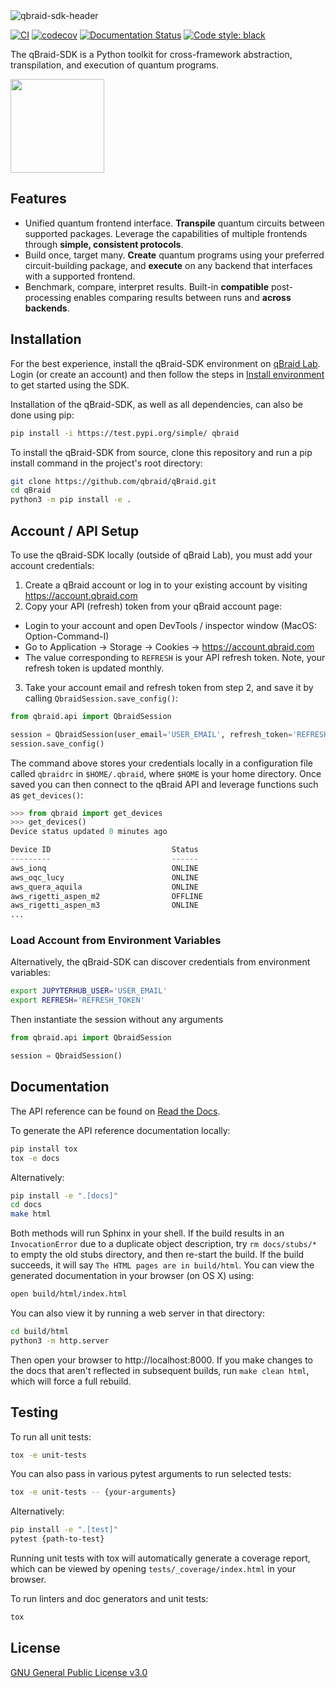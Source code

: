 <img width=full alt="qbraid-sdk-header" src="https://user-images.githubusercontent.com/46977852/224456452-605e51f2-193d-4789-863e-e51cdd4b0a54.png">

[![CI](https://github.com/qBraid/qBraid/actions/workflows/main.yml/badge.svg)](https://github.com/qBraid/qBraid/actions/workflows/main.yml)
[![codecov](https://codecov.io/gh/qBraid/qBraid/branch/main/graph/badge.svg?token=1UTM0XZB7A)](https://codecov.io/gh/qBraid/qBraid)
[![Documentation Status](https://readthedocs.com/projects/qbraid-qbraid/badge/?version=latest)](https://docs.qbraid.com/en/latest/?badge=latest)
[![Code style: black](https://img.shields.io/badge/code%20style-black-000000.svg)](https://github.com/psf/black)

The qBraid-SDK is a Python toolkit for cross-framework abstraction, transpilation, and execution of quantum programs.

[<img src="https://qbraid-static.s3.amazonaws.com/logos/Launch_on_qBraid_white.png" width="150">](https://account.qbraid.com?gitHubUrl=https://github.com/qBraid/qBraid.git)


## Features

- Unified quantum frontend interface. **Transpile** quantum circuits between supported packages. Leverage the capabilities of multiple frontends through **simple, consistent protocols**.
- Build once, target many. **Create** quantum programs using your preferred circuit-building package, and **execute** on any backend that interfaces with a supported frontend.
- Benchmark, compare, interpret results. Built-in **compatible** post-processing enables comparing results between runs and **across backends**.


## Installation

For the best experience, install the qBraid-SDK environment on [qBraid Lab](https://lab.qbraid.com). Login (or create an account) and then follow the steps in [Install environment](https://docs.qbraid.com/en/latest/lab/environments.html#install-environment) to get started using the SDK.

Installation of the qBraid-SDK, as well as all dependencies, can also be done using pip:

```bash
pip install -i https://test.pypi.org/simple/ qbraid
```

To install the qBraid-SDK from source, clone this repository and run a pip install command in the project's root directory:

```bash
git clone https://github.com/qbraid/qBraid.git
cd qBraid
python3 -m pip install -e .
```

## Account / API Setup

To use the qBraid-SDK locally (outside of qBraid Lab), you must add your account credentials:

1. Create a qBraid account or log in to your existing account by visiting https://account.qbraid.com
2. Copy your API (refresh) token from your qBraid account page:
- Login to your account and open DevTools / inspector window (MacOS: Option-Command-I)
- Go to Application -> Storage -> Cookies -> https://account.qbraid.com
- The value corresponding to `REFRESH` is your API refresh token.
  Note, your refresh token is updated monthly.
3. Take your account email and refresh token from step 2, and save it by calling `QbraidSession.save_config()`:

```python
from qbraid.api import QbraidSession

session = QbraidSession(user_email='USER_EMAIL', refresh_token='REFRESH_TOKEN')
session.save_config()
```

The command above stores your credentials locally in a configuration file called `qbraidrc` in `$HOME/.qbraid`, where `$HOME` is your home directory. Once saved you can then connect to the qBraid API and leverage functions such as `get_devices()`:

```python
>>> from qbraid import get_devices
>>> get_devices()
Device status updated 0 minutes ago

Device ID                           Status
---------                           ------
aws_ionq                            ONLINE
aws_oqc_lucy                        ONLINE
aws_quera_aquila                    ONLINE
aws_rigetti_aspen_m2                OFFLINE
aws_rigetti_aspen_m3                ONLINE
...
```

### Load Account from Environment Variables

Alternatively, the qBraid-SDK can discover credentials from environment variables:

```bash
export JUPYTERHUB_USER='USER_EMAIL'
export REFRESH='REFRESH_TOKEN'
```

Then instantiate the session without any arguments

```python
from qbraid.api import QbraidSession

session = QbraidSession()
```

## Documentation

The API reference can be found on [Read the Docs](https://docs.qbraid.com/en/latest/api/qbraid.html).

To generate the API reference documentation locally:

```bash
pip install tox
tox -e docs
``` 

Alternatively:
```bash
pip install -e ".[docs]"
cd docs
make html
```

Both methods will run Sphinx in your shell. If the build results in an `InvocationError` due to a 
duplicate object description, try `rm docs/stubs/*` to empty the old stubs directory, and then 
re-start the build. If the build succeeds, it will say `The HTML pages are in build/html`. You can 
view the generated documentation in your browser (on OS X) using:

```bash
open build/html/index.html
```

You can also view it by running a web server in that directory:

```bash
cd build/html
python3 -m http.server
```
Then open your browser to http://localhost:8000. If you make changes to the docs that aren't
reflected in subsequent builds, run `make clean html`, which will force a full rebuild.

## Testing

To run all unit tests:

```bash
tox -e unit-tests
```

You can also pass in various pytest arguments to run selected tests:

```bash
tox -e unit-tests -- {your-arguments}
```

Alternatively:

```bash
pip install -e ".[test]"
pytest {path-to-test}
```

Running unit tests with tox will automatically generate a coverage report, which can be viewed by
opening `tests/_coverage/index.html` in your browser.

To run linters and doc generators and unit tests:
```bash
tox
```

## License

[GNU General Public License v3.0](LICENSE)